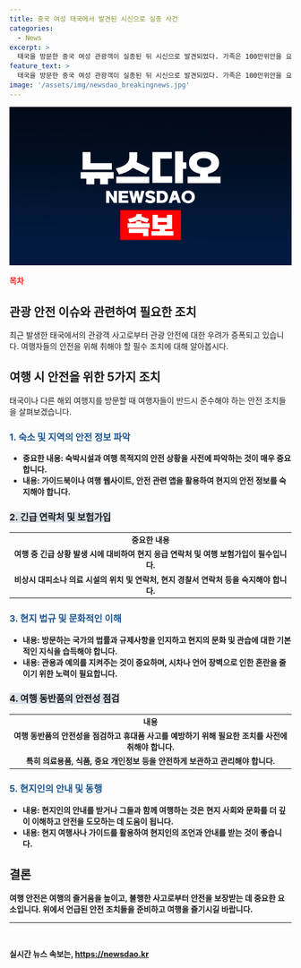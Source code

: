 ```yaml
---
title: 중국 여성 태국에서 발견된 시신으로 실종 사건
categories:
  - News
excerpt: >
  태국을 방문한 중국 여성 관광객이 실종된 뒤 시신으로 발견되었다. 가족은 100만위안을 요구하는 협박전화를 받았고, 실종자의 친구는 실종신고를 했다. CCTV에는 중국 남성 운전의 렌터카에 탄 실종자가 찍혔으며, 중국을 방문하고 마카오에서 쇼핑을 한 사실이 확인됐다. 경찰은 이 남성을 용의자로 보고 추적 중이다. (150자)
feature_text: >
  태국을 방문한 중국 여성 관광객이 실종된 뒤 시신으로 발견되었다. 가족은 100만위안을 요구하는 협박전화를 받았고, 실종자의 친구는 실종신고를 했다. CCTV에는 중국 남성 운전의 렌터카에 탄 실종자가 찍혔으며, 중국을 방문하고 마카오에서 쇼핑을 한 사실이 확인됐다. 경찰은 이 남성을 용의자로 보고 추적 중이다. (150자)
image: '/assets/img/newsdao_breakingnews.jpg'
---
```


<p><img src="/assets/img/newsdao_breakingnews.jpg" alt="ontimetimes 속보" /></p>

<p><b><span style="color: #ee2323;">목차</span></b></p>

<h2 data-ke-size="size26">관광 안전 이슈와 관련하여 필요한 조치</h2>

<p data-ke-size="size16">최근 발생한 태국에서의 관광객 사고로부터 관광 안전에 대한 우려가 증폭되고 있습니다. 여행자들의 안전을 위해 취해야 할 필수 조치에 대해 알아봅시다.</p>

<h2 data-ke-size="size26">여행 시 안전을 위한 5가지 조치</h2>

<p data-ke-size="size16">태국이나 다른 해외 여행지를 방문할 때 여행자들이 반드시 준수해야 하는 안전 조치들을 살펴보겠습니다.</p>

<h3><b><span style="color: #1a5490;">1. 숙소 및 지역의 안전 정보 파악</span><b></h3>

<ul>
    <li><b>중요한 내용</b>: 숙박시설과 여행 목적지의 안전 상황을 사전에 파악하는 것이 매우 중요합니다. </li>
    <li><b>내용</b>: 가이드북이나 여행 웹사이트, 안전 관련 앱을 활용하여 현지의 안전 정보를 숙지해야 합니다. </li>
</ul>

<h3><b><span style="background-color: #21538527;">2. 긴급 연락처 및 보험가입</span></b></h3>

<table>
    <tr>
        <td style="text-align: center; height: 17px;"><b>중요한 내용</b></td>
    </tr>
    <tr>
        <td style="text-align: center;">여행 중 긴급 상황 발생 시에 대비하여 현지 응급 연락처 및 여행 보험가입이 필수입니다. </td>
    </tr>
    <tr>
        <td style="text-align: center;">비상시 대피소나 의료 시설의 위치 및 연락처, 현지 경찰서 연락처 등을 숙지해야 합니다. </td>
    </tr>
</table>

<h3><b><span style="color: #1a5490;">3. 현지 법규 및 문화적인 이해</span></b></h3>

<ul>
    <li><b>내용</b>: 방문하는 국가의 법률과 규제사항을 인지하고 현지의 문화 및 관습에 대한 기본적인 지식을 습득해야 합니다. </li>
    <li><b>내용</b>: 관용과 예의를 지켜주는 것이 중요하며, 시차나 언어 장벽으로 인한 혼란을 줄이기 위한 노력이 필요합니다. </li>
</ul>

<h3><b><span style="background-color: #21538527;">4. 여행 동반품의 안전성 점검</span></b></h3>

<table>
    <tr>
        <td style="text-align: center; height: 17px;"><b>내용</b></td>
    </tr>
    <tr>
        <td style="text-align: center;">여행 동반품의 안전성을 점검하고 휴대품 사고를 예방하기 위해 필요한 조치를 사전에 취해야 합니다. </td>
    </tr>
    <tr>
        <td style="text-align: center;">특히 의료용품, 식품, 중요 개인정보 등을 안전하게 보관하고 관리해야 합니다. </td>
    </tr>
</table>

<h3><b><span style="color: #1a5490;">5. 현지인의 안내 및 동행</span></b></h3>

<ul>
    <li><b>내용</b>: 현지인의 안내를 받거나 그들과 함께 여행하는 것은 현지 사회와 문화를 더 깊이 이해하고 안전을 도모하는 데 도움이 됩니다. </li>
    <li><b>내용</b>: 현지 여행사나 가이드를 활용하여 현지인의 조언과 안내를 받는 것이 좋습니다. </li>
</ul>

<h2 data-ke-size="size26">결론</h2>

<p data-ke-size="size16">여행 안전은 여행의 즐거움을 높이고, 불행한 사고로부터 안전을 보장받는 데 중요한 요소입니다. 위에서 언급된 안전 조치들을 준비하고 여행을 즐기시길 바랍니다.</p>

<hr>

<p data-ke-size="size16">&nbsp;</p>
실시간 뉴스 속보는, <a href="https://newsdao.kr" rel="dofollow">https://newsdao.kr</a>


